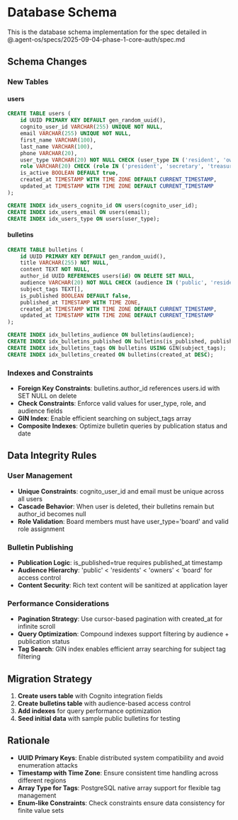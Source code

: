 # Database Schema

This is the database schema implementation for the spec detailed in @.agent-os/specs/2025-09-04-phase-1-core-auth/spec.md

## Schema Changes

### New Tables

#### users
```sql
CREATE TABLE users (
    id UUID PRIMARY KEY DEFAULT gen_random_uuid(),
    cognito_user_id VARCHAR(255) UNIQUE NOT NULL,
    email VARCHAR(255) UNIQUE NOT NULL,
    first_name VARCHAR(100),
    last_name VARCHAR(100),
    phone VARCHAR(20),
    user_type VARCHAR(20) NOT NULL CHECK (user_type IN ('resident', 'owner', 'board')),
    role VARCHAR(20) CHECK (role IN ('president', 'secretary', 'treasurer', 'media', 'member')),
    is_active BOOLEAN DEFAULT true,
    created_at TIMESTAMP WITH TIME ZONE DEFAULT CURRENT_TIMESTAMP,
    updated_at TIMESTAMP WITH TIME ZONE DEFAULT CURRENT_TIMESTAMP
);

CREATE INDEX idx_users_cognito_id ON users(cognito_user_id);
CREATE INDEX idx_users_email ON users(email);
CREATE INDEX idx_users_type ON users(user_type);
```

#### bulletins
```sql
CREATE TABLE bulletins (
    id UUID PRIMARY KEY DEFAULT gen_random_uuid(),
    title VARCHAR(255) NOT NULL,
    content TEXT NOT NULL,
    author_id UUID REFERENCES users(id) ON DELETE SET NULL,
    audience VARCHAR(20) NOT NULL CHECK (audience IN ('public', 'residents', 'owners', 'board')),
    subject_tags TEXT[],
    is_published BOOLEAN DEFAULT false,
    published_at TIMESTAMP WITH TIME ZONE,
    created_at TIMESTAMP WITH TIME ZONE DEFAULT CURRENT_TIMESTAMP,
    updated_at TIMESTAMP WITH TIME ZONE DEFAULT CURRENT_TIMESTAMP
);

CREATE INDEX idx_bulletins_audience ON bulletins(audience);
CREATE INDEX idx_bulletins_published ON bulletins(is_published, published_at DESC);
CREATE INDEX idx_bulletins_tags ON bulletins USING GIN(subject_tags);
CREATE INDEX idx_bulletins_created ON bulletins(created_at DESC);
```

### Indexes and Constraints

- **Foreign Key Constraints**: bulletins.author_id references users.id with SET NULL on delete
- **Check Constraints**: Enforce valid values for user_type, role, and audience fields
- **GIN Index**: Enable efficient searching on subject_tags array
- **Composite Indexes**: Optimize bulletin queries by publication status and date

## Data Integrity Rules

### User Management
- **Unique Constraints**: cognito_user_id and email must be unique across all users
- **Cascade Behavior**: When user is deleted, their bulletins remain but author_id becomes null
- **Role Validation**: Board members must have user_type='board' and valid role assignment

### Bulletin Publishing
- **Publication Logic**: is_published=true requires published_at timestamp
- **Audience Hierarchy**: 'public' < 'residents' < 'owners' < 'board' for access control
- **Content Security**: Rich text content will be sanitized at application layer

### Performance Considerations
- **Pagination Strategy**: Use cursor-based pagination with created_at for infinite scroll
- **Query Optimization**: Compound indexes support filtering by audience + publication status
- **Tag Search**: GIN index enables efficient array searching for subject tag filtering

## Migration Strategy

1. **Create users table** with Cognito integration fields
2. **Create bulletins table** with audience-based access control
3. **Add indexes** for query performance optimization
4. **Seed initial data** with sample public bulletins for testing

## Rationale

- **UUID Primary Keys**: Enable distributed system compatibility and avoid enumeration attacks
- **Timestamp with Time Zone**: Ensure consistent time handling across different regions
- **Array Type for Tags**: PostgreSQL native array support for flexible tag management
- **Enum-like Constraints**: Check constraints ensure data consistency for finite value sets
